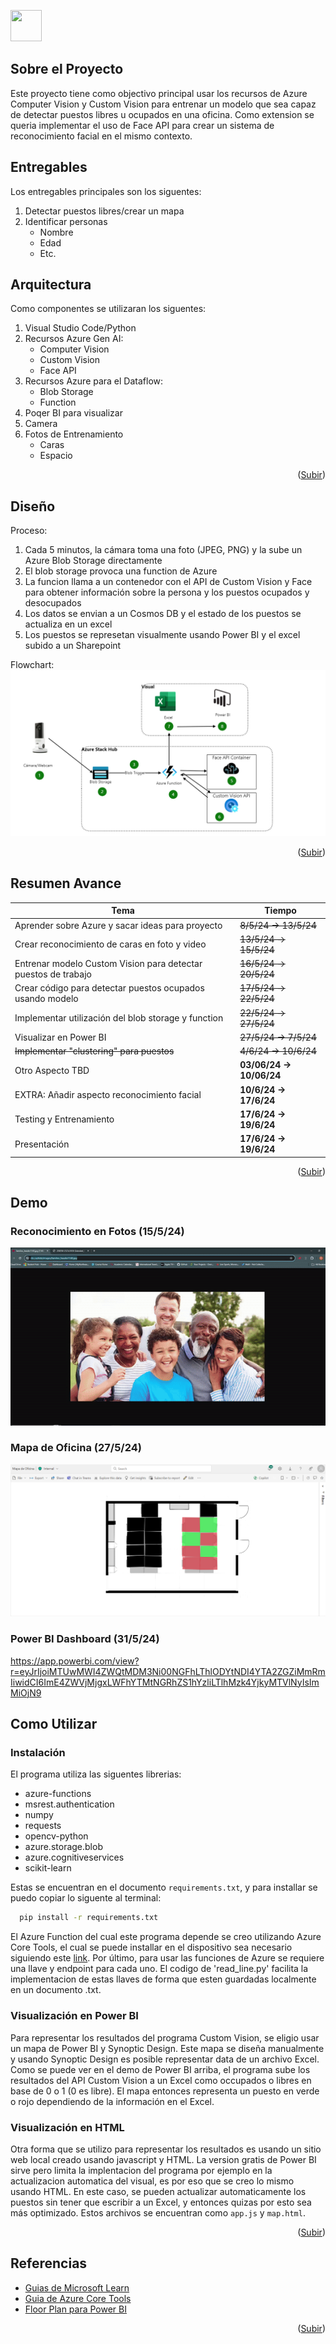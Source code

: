 <a name="readme-top"></a>

<img src="[IMG_LINK](https://github.com/pablosabaterlp/ProyectoPractica/blob/ed0d9f0270ed7b5f40ddbe08d3e6fd75f3939a36/Archivos%20Extra/Banco_Santander_Logotipo.svg.png)" width="50" height="50"/>

## Sobre el Proyecto

Este proyecto tiene como objectivo principal usar los recursos de Azure Computer Vision y Custom Vision para entrenar un modelo que sea capaz de detectar puestos libres u ocupados en una oficina. Como extension se queria implementar el uso de Face API para crear un sistema de reconocimiento facial en el mismo contexto.

## Entregables

Los entregables principales son los siguentes:
1. Detectar puestos libres/crear un mapa
2. Identificar personas
   - Nombre
   - Edad
   - Etc.

## Arquitectura

Como componentes se utilizaran los siguentes:
1. Visual Studio Code/Python
2. Recursos Azure Gen AI:
   - Computer Vision
   - Custom Vision
   - Face API
4. Recursos Azure para el Dataflow:
   - Blob Storage
   - Function
6. Poqer BI para visualizar
7. Camera
8. Fotos de Entrenamiento
   - Caras
   - Espacio

<p align="right">(<a href="#readme-top">Subir</a>)</p>

## Diseño
Proceso:
1. Cada 5 minutos, la cámara toma una foto (JPEG, PNG) y la sube un Azure Blob Storage directamente
2. El blob storage provoca una function de Azure
3. La funcion llama a un contenedor con el API de Custom Vision y Face para obtener información sobre la persona y los puestos ocupados y desocupados
4. Los datos se envian a un Cosmos DB y el estado de los puestos se actualiza en un excel
5. Los puestos se represetan visualmente usando Power BI y el excel subido a un Sharepoint

Flowchart:
![](https://github.com/pablosabaterlp/ProyectoPractica/blob/9a43a92e3e215551bd4426be3499da2850820327/FaceRecognitionAzure/Extra/DataFlowFinal.png)

<p align="right">(<a href="#readme-top">Subir</a>)</p>

## Resumen Avance

|    Tema       | Tiempo |
| ------------- | ------------- |
| Aprender sobre Azure y sacar ideas para proyecto | ~~8/5/24 -> 13/5/24~~ |
| Crear reconocimiento de caras en foto y video | ~~13/5/24 -> 15/5/24~~ |
| Entrenar modelo Custom Vision para detectar puestos de trabajo | ~~16/5/24 -> 20/5/24~~ |
| Crear código para detectar puestos ocupados usando modelo | ~~17/5/24 -> 22/5/24~~ |
| Implementar utilización del blob storage y function | ~~22/5/24 -> 27/5/24~~ |
| Visualizar en Power BI | ~~27/5/24 -> 7/5/24~~ |
| ~~Implementar "clustering" para puestos~~ | ~~4/6/24 -> 10/6/24~~ |
| Otro Aspecto TBD| **03/06/24 -> 10/06/24**|
| EXTRA: Añadir aspecto reconocimiento facial | **10/6/24 -> 17/6/24** |
| Testing y Entrenamiento | **17/6/24 -> 19/6/24** |
| Presentación | **17/6/24 -> 19/6/24** |

<p align="right">(<a href="#readme-top">Subir</a>)</p>

## Demo

### Reconocimiento en Fotos (15/5/24)

![](https://github.com/pablosabaterlp/ProyectoPractica/blob/866d609e9bd3f5f5792336910f7601ea52951a56/FaceRecognitionAzure/Extra/demo.gif)

### Mapa de Oficina (27/5/24)
![](https://github.com/pablosabaterlp/ProyectoPractica/blob/c7ccb23e826f95186ccb5b2da5cfe84e92964530/FaceRecognitionAzure/Extra/Mapa%20de%20Oficina.png)

### Power BI Dashboard (31/5/24)
https://app.powerbi.com/view?r=eyJrIjoiMTUwMWI4ZWQtMDM3Ni00NGFhLThlODYtNDI4YTA2ZGZiMmRmIiwidCI6ImE4ZWVjMjgxLWFhYTMtNGRhZS1hYzliLTlhMzk4YjkyMTVlNyIsImMiOjN9

## Como Utilizar
### Instalación
El programa utiliza las siguentes librerias:
* azure-functions
* msrest.authentication
* numpy
* requests
* opencv-python
* azure.storage.blob
* azure.cognitiveservices
* scikit-learn

Estas se encuentran en el documento `requirements.txt`, y para installar se puedo copiar lo siguente al terminal:
 ```sh
   pip install -r requirements.txt
   ```
El Azure Function del cual este programa depende se creo utilizando Azure Core Tools, el cual se puede installar en el dispositivo sea necesario siguiendo este [link](https://learn.microsoft.com/en-us/azure/azure-functions/functions-run-local?tabs=macos%2Cisolated-process%2Cnode-v4%2Cpython-v2%2Chttp-trigger%2Ccontainer-apps&pivots=programming-language-python). Por último, para usar las funciones de Azure se requiere una llave y endpoint para cada uno. El codigo de 'read_line.py' facilita la implementacion de estas llaves de forma que esten guardadas localmente en un documento .txt.

### Visualización en Power BI
Para representar los resultados del programa Custom Vision, se eligio usar un mapa de Power BI y Synoptic Design. Este mapa se diseña manualmente y usando Synoptic Design es posible representar data de un archivo Excel. Como se puede ver en el demo de Power BI arriba, el programa sube los resultados del API Custom Vision a un Excel como occupados o libres en base de 0 o 1 (0 es libre). El mapa entonces representa un puesto en verde o rojo dependiendo de la información en el Excel.  

### Visualización en HTML
Otra forma que se utilizo para representar los resultados es usando un sitio web local creado usando javascript y HTML. La version gratis de Power BI sirve pero limita la implentacion del programa por ejemplo en la actualizacion automatica del visual, es por eso que se creo lo mismo usando HTML. En este caso, se pueden actualizar automaticamente los puestos sin tener que escribir a un Excel, y entonces quizas por esto sea más optimizado. Estos archivos se encuentran como `app.js` y `map.html`.

<p align="right">(<a href="#readme-top">Subir</a>)</p>

## Referencias
* [Guias de Microsoft Learn](https://learn.microsoft.com/en-us/azure/ai-services/computer-vision/)
* [Guia de Azure Core Tools](https://learn.microsoft.com/en-us/azure/azure-functions/functions-run-local?tabs=macos%2Cisolated-process%2Cnode-v4%2Cpython-v2%2Chttp-trigger%2Ccontainer-apps&pivots=programming-language-python)
* [Floor Plan para Power BI](https://www.youtube.com/watch?v=18UJYvl_c8s)

<p align="right">(<a href="#readme-top">Subir</a>)</p>




